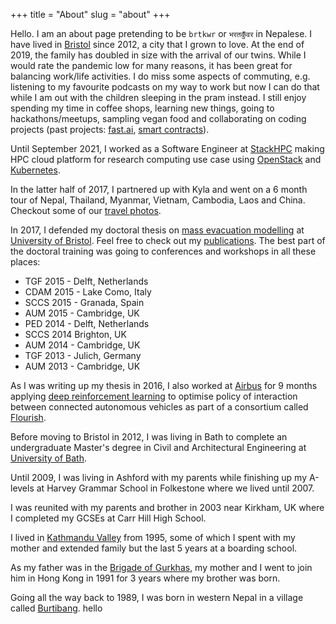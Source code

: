 +++
title = "About"
slug = "about"
+++

Hello. I am an about page pretending to be `brtkwr` or `भरतकुँवर` in Nepalese. I
have lived in [Bristol][bristol] since 2012, a city that I grown to love. At
the end of 2019, the family has doubled in size with the arrival of our twins.
While I would rate the pandemic low for many reasons, it has been great for
balancing work/life activities. I do miss some aspects of commuting, e.g.
listening to my favourite podcasts on my way to work but now I can do that
while I am out with the children sleeping in the pram instead. I still enjoy
spending my time in coffee shops, learning new things, going to
hackathons/meetups, sampling vegan food and collaborating on coding projects
(past projects: [fast.ai][fastai], [smart contracts][strangelabs]).

Until September 2021, I worked as a Software Engineer at [StackHPC][stackhpc]
making HPC cloud platform for research computing use case using
[OpenStack][openstack] and [Kubernetes][kubernetes].

In the latter half of 2017, I partnered up with Kyla and went on a 6 month tour
of Nepal, Thailand, Myanmar, Vietnam, Cambodia, Laos and China. Checkout some
of our [travel photos][kylaandbharatinasia].

In 2017, I defended my doctoral thesis on [mass evacuation modelling][massevac]
at [University of Bristol][buncaer]. Feel free to check out my
[publications][scholar]. The best part of the doctoral training was going to
conferences and workshops in all these places:

- TGF 2015 - Delft, Netherlands
- CDAM 2015 - Lake Como, Italy
- SCCS 2015 - Granada, Spain
- AUM 2015 - Cambridge, UK
- PED 2014 - Delft, Netherlands
- SCCS 2014 Brighton, UK
- AUM 2014 - Cambridge, UK
- TGF 2013 - Julich, Germany
- AUM 2013 - Cambridge, UK

As I was writing up my thesis in 2016, I also worked at [Airbus][agi] for 9
months applying [deep reinforcement learning][drl] to optimise policy of
interaction between connected autonomous vehicles as part of a consortium
called [Flourish][flourish].

Before moving to Bristol in 2012, I was living in Bath to complete an
undergraduate Master's degree in Civil and Architectural Engineering at
[University of Bath][6east].

Until 2009, I was living in Ashford with my parents while finishing up my
A-levels at Harvey Grammar School in Folkestone where we lived until 2007.

I was reunited with my parents and brother in 2003 near Kirkham, UK where I
completed my GCSEs at Carr Hill High School.

I lived in [Kathmandu Valley][kunwar-bhawan] from 1995, some of which I spent
with my mother and extended family but the last 5 years at a boarding school.

As my father was in the [Brigade of Gurkhas][gurkhas], my mother and I went to
join him in Hong Kong in 1991 for 3 years where my brother was born.

Going all the way back to 1989, I was born in western Nepal in a village called
[Burtibang][burtibang]. hello

<div id="wcb" class="carbonbadge wcb-d"></div>
<script src="https://unpkg.com/website-carbon-badges@1.1.3/b.min.js" defer></script>

[kunwar-bhawan]: https://www.openstreetmap.org/way/326499217
[gurkhas]: https://www.army.mod.uk/who-we-are/corps-regiments-and-units/brigade-of-gurkhas
[burtibang]: https://www.openstreetmap.org/relation/5816730
[stackhpc]: https://www.stackhpc.com
[openstack]: https://www.openstack.org
[kubernetes]: https://www.kubernetes.io
[bristol]: https://www.openstreetmap.org/relation/5746665
[buncaer]: https://www.openstreetmap.org/way/326566712
[6east]: https://www.openstreetmap.org/way/87256470
[website]: https://brtkwr.github.io
[osm]: http://openstreetmap.org
[massevac]: https://massevac.github.io
[flourish]: http://www.flourishmobility.com
[drl]: https://deepmind.com/blog/deep-reinforcement-learning
[agi]: https://www.linkedin.com/company/airbus-group-innovations
[scholar]: https://scholar.google.co.uk/citations?user=1j1MYeoAAAAJ
[fastai]: https://forums.fast.ai
[strangelabs]: https://github.com/strange-labs-uk
[kylaandbharatinasia]: https://www.instagram.com/explore/tags/kylaandbharatinasia/
